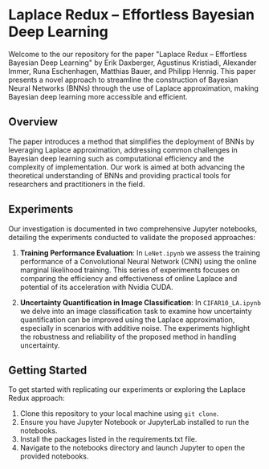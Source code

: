 # Laplace Redux – Effortless Bayesian Deep Learning

Welcome to the our repository for the paper "Laplace Redux – Effortless Bayesian Deep Learning" by Erik Daxberger, Agustinus Kristiadi, Alexander Immer, Runa Eschenhagen, Matthias Bauer, and Philipp Hennig. This paper presents a novel approach to streamline the construction of Bayesian Neural Networks (BNNs) through the use of Laplace approximation, making Bayesian deep learning more accessible and efficient.

## Overview

The paper introduces a method that simplifies the deployment of BNNs by leveraging Laplace approximation, addressing common challenges in Bayesian deep learning such as computational efficiency and the complexity of implementation. Our work is aimed at both advancing the theoretical understanding of BNNs and providing practical tools for researchers and practitioners in the field.

## Experiments

Our investigation is documented in two comprehensive Jupyter notebooks, detailing the experiments conducted to validate the proposed approaches:

1. **Training Performance Evaluation**: In `LeNet.ipynb` we assess the training performance of a Convolutional Neural Network (CNN) using the online marginal likelihood training. This series of experiments focuses on comparing the efficiency and effectiveness of online Laplace and potential of its acceleration with Nvidia CUDA.

2. **Uncertainty Quantification in Image Classification**: In `CIFAR10_LA.ipynb` we delve into an image classification task to examine how uncertainty quantification can be improved using the Laplace approximation, especially in scenarios with additive noise. The experiments highlight the robustness and reliability of the proposed method in handling uncertainty.

## Getting Started

To get started with replicating our experiments or exploring the Laplace Redux approach:

1. Clone this repository to your local machine using `git clone`.
2. Ensure you have Jupyter Notebook or JupyterLab installed to run the notebooks.
3. Install the packages listed in the requirements.txt file.
4. Navigate to the notebooks directory and launch Jupyter to open the provided notebooks.
